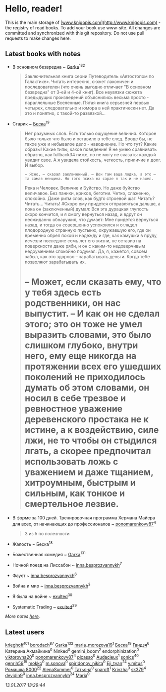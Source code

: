 # Hello, reader!
This is the main storage of [www.knigopis.com](http://www.knigopis.com) - the registry of read books.
To add your book use www-site. All changes are committed and synchronized with this git repository.
Do not use pull requests to make changes here.


## Latest books with notes
* В основном безвредна ~ [Garka](users/115/115753719718250012620-google)<sup>132</sup>
    > Заключительная книга серии Путеводитель «Автостопом по Галактике». Читать интересно, сюжет лаконичен и последователен (что очень выгодно отличает "В основном безвредна" от 3-ей и 4-ой книг). Все неувязки сюжета предыдущих произведений объяснились весьма просто - параллельные Вселенные. Пятая книга серьезней первых четырех, следовательно и юмора в ней практически нет. Да это и понятно, с такой-то развязкой...

* Старик ~ [Беска](users/157/1577468-vkontakte)<sup>19</sup>
    > Нет разумных слов. Есть только ощущение величия. Которое было только что было и оставило в тебе след. Вроде бы, не такое уже и небывалое дело - наводнение. Но что тут? Какие образы! Какие типы, какое поведение! Я не умею сравнивать образно, как fullback34 ниже, но не могу не сказать: каждый увидит свое. А я увидела стойкость, четкость, приличие и долг. И выбор.
    > 
    >     – Ясно, – сказал заключенный. – Вон там ваша лодка, а это – та самая женщина. Но того психа на сарае я так и не нашел.
    > 
    > Река и Человек. Величие и Буйство. Но даже буйство величавое. Без паники, криков, беготни. Четко, слаженно, спокойно. Даже ритм слов, как будто строевой шаг. Читать? Читать... Читать!
    > #Скоро ему придется отправляться дальше, а пока он (заключенный) думал: Вся эта дурацкая глупость скоро кончится, и я смогу вернуться назад, и вдруг он неожиданно обнаружил, что думает: Мне придется вернуться назад, и тогда он совершенно успокоился и оглядел плодородную странную пустыню, окружавшую его, где он временно обрел покой и надежду и где, как камушки в пруду, исчезли последние семь лет его жизни, не оставив на поверхности даже ряби, и он с каким-то недоверчивым недоумением спокойно подумал: Да, я, кажется, совсем забыл, как это здорово – зарабатывать деньги. Когда тебе позволяют зарабатывать их.
    > # – Может, если сказать ему, что у тебя здесь есть родственники, он нас выпустит. – И как он не сделал этого; это он тоже не умел выразить словами, это было слишком глубоко, внутри него, ему еще никогда на протяжении всех его ушедших поколений не приходилось думать об этом словами, он носил в себе трезвое и ревностное уважение деревенского простака не к истине, а к воздействию, силе лжи, не то чтобы он стыдился лгать, а скорее предпочитал использовать ложь с уважением и даже тщанием, хитроумным, быстрым и сильным, как тонкое и смертельное лезвие.

* В форме за 100 дней. Тренировочная программа Хермана Майера для всех, от начинающих до профессионалов ~ [ponomarenkovv87](users/376/376238510-yandex)<sup>4</sup>
    > 3 из 5 по полезности

* Жалость ~ [Беска](users/157/1577468-vkontakte)<sup>18</sup>

* Божественная комедия ~ [Garka](users/115/115753719718250012620-google)<sup>131</sup>

* Ночной поезд на Лиссабон ~ [inna.besprozvannykh](users/733/73323849-yandex)<sup>7</sup>

* Фауст ~ [inna.besprozvannykh](users/733/73323849-yandex)<sup>6</sup>

* Война и мир ~ [inna.besprozvannykh](users/733/73323849-yandex)<sup>3</sup>

* Я была на войне ~ [exulted](users/100/100599204551896265722-google)<sup>30</sup>

* Systematic Trading ~ [exulted](users/100/100599204551896265722-google)<sup>29</sup>


_More notes [here](latest_books_with_notes.md)._


## Latest users
[krieghoff](users/339/339786161-vkontakte)<sup>101</sup> 
[borodach](users/157/15706320-vkontakte)<sup>87</sup> 
[Garka](users/115/115753719718250012620-google)<sup>132</sup> 
[maria_morozova19](users/239/23967662-vkontakte)<sup>1</sup> 
[Беска](users/157/1577468-vkontakte)<sup>19</sup> 
[Гандзя](users/103/1034497246671899-facebook)<sup>6</sup> 
[Катерина Акмайкина](users/864/8644621246977640666-mailru)<sup>0</sup> 
[Ninked](users/100/100000146591910-facebook)<sup>0</sup> 
[gemini_boom](users/737/73762263-vkontakte)<sup>2</sup> 
[endorphinization](users/476/476439-vkontakte)<sup>0</sup> 
[viktorovna20](users/815/81551570-vkontakte)<sup>0</sup> 
[ponomarenkovv87](users/376/376238510-yandex)<sup>4</sup> 
[picasso](users/863/8635122-vkontakte)<sup>0</sup> 
[Audacieux](users/113/1139361566180442-facebook)<sup>1</sup> 
[sonics](users/588/5880221-vkontakte)<sup>40</sup> 
[genrih59](users/872/872361436199401-facebook)<sup>19</sup> 
[mokko](users/109/1098444656949378-facebook)<sup>0</sup> 
[m.sonova](users/134/134457249-vkontakte)<sup>0</sup> 
[spiridonov_nikita](users/109/1093110572-instagram)<sup>0</sup> 
[Eji_tyan](users/235/2352103981-twitter)<sup>24</sup> 
[v.mitus](users/385/385169253-vkontakte)<sup>0</sup> 
[Ромашка 8000](users/136/1367562056650260-facebook)<sup>22</sup> 
[AlenaSummer](users/102/10208387701954019-facebook)<sup>0</sup> 
[Татьяна](users/735/73529875-vkontakte)<sup>0</sup> 
[sparoff](users/116/1165375013501175-facebook)<sup>1</sup> 
[Krivzha](users/172/1729223597304810-facebook)<sup>0</sup> 
[sk379](users/104/104993798183193187530-google)<sup>4</sup> 
[devidin9](users/170/170170925-vkontakte)<sup>0</sup> 
[inna.besprozvannykh](users/733/73323849-yandex)<sup>24</sup> 
[Maria](users/698/698159696990609-facebook)<sup>0</sup> 


_13.01.2017 13:29:44_
